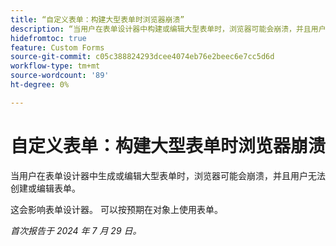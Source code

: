 ```yaml
---
title: “自定义表单：构建大型表单时浏览器崩溃”
description: “当用户在表单设计器中构建或编辑大型表单时，浏览器可能会崩溃，并且用户无法创建或编辑表单。
hidefromtoc: true
feature: Custom Forms
source-git-commit: c05c388824293dcee4074eb76e2beec6e7cc5d6d
workflow-type: tm+mt
source-wordcount: '89'
ht-degree: 0%

---
```



# 自定义表单：构建大型表单时浏览器崩溃

当用户在表单设计器中生成或编辑大型表单时，浏览器可能会崩溃，并且用户无法创建或编辑表单。

这会影响表单设计器。 可以按预期在对象上使用表单。

_首次报告于 2024 年 7 月 29 日。_
